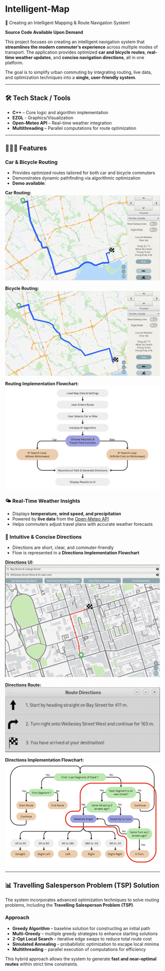 # Intelligent-Map
🚦 Creating an Intelligent Mapping &amp; Route Navigation System!

**Source Code Available Upon Demand**

This project focuses on creating an intelligent navigation system that **streamlines the modern commuter’s experience** across multiple modes of transport. The application provides optimized **car and bicycle routes**, **real-time weather updates**, and **concise navigation directions**, all in one platform.

The goal is to simplify urban commuting by integrating routing, live data, and optimization techniques into a **single, user-friendly system**.

---

## 🛠 Tech Stack / Tools
- **C++** – Core logic and algorithm implementation  
- **EZGL** - Graphics/Visualization
- **Open-Meteo API** – Real-time weather integration  
- **Multithreading** – Parallel computations for route optimization  

---

## 🚗🚴‍♂️ Features

### Car & Bicycle Routing
- Provides optimized routes tailored for both car and bicycle commuters  
- Demonstrates dynamic pathfinding via algorithmic optimization  
- **Demo available**:

**Car Routing:**  
![Car Routing](car_routing.png)  

**Bicycle Routing:**  
![Bicycle Routing](bicycle_routing.png)  

**Routing Implementation Flowchart:**  
![Routing Implementation](routing_implementation.png)  

### 🌤 Real-Time Weather Insights
- Displays **temperature, wind speed, and precipitation**  
- Powered by **live data** from the [Open-Meteo API](https://open-meteo.com/)  
- Helps commuters adjust travel plans with accurate weather forecasts  

### 🧭 Intuitive & Concise Directions
- Directions are short, clear, and commuter-friendly  
- Flow is represented in a **Directions Implementation Flowchart**

**Directions UI:**  
![Directions UI](directions_UI.png)  

**Directions Route:**  
![Directions Route](directions_words.png)  

**Directions Implementation Flowchart:**  
![Directions Implementation](directions_implementation.png)  

---

## 📊 Travelling Salesperson Problem (TSP) Solution

The system incorporates advanced optimization techniques to solve routing problems, including the **Travelling Salesperson Problem (TSP)**.

### Approach
- **Greedy Algorithm** – baseline solution for constructing an initial path  
- **Multi-Greedy** – multiple greedy strategies to enhance starting solutions  
- **2-Opt Local Search** – iterative edge swaps to reduce total route cost  
- **Simulated Annealing** – probabilistic optimization to escape local minima  
- **Multithreading** – parallel execution of computations for efficiency  

This hybrid approach allows the system to generate **fast and near-optimal routes** within strict time constraints.
